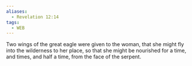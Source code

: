 ```yaml
---
aliases:
  - Revelation 12:14
tags:
  - WEB
---
```

Two wings of the great eagle were given to the woman, that she might fly into the wilderness to her place, so that she might be nourished for a time, and times, and half a time, from the face of the serpent.